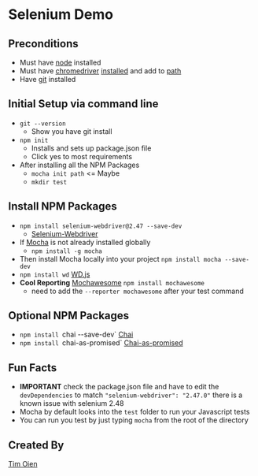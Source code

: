 # Selenium Demo

## Preconditions
- Must have [node](https://nodejs.org/en/) installed
- Must have [chromedriver](https://sites.google.com/a/chromium.org/chromedriver/downloads) 
[installed](http://www.kenst.com/2015/03/installing-chromedriver-on-mac-osx/) and add to 
[path](https://splinter.readthedocs.org/en/0.1/setup-chrome.html)
- Have [git](https://git-scm.com/downloads) installed

## Initial Setup via command line
- `git --version`
    - Show you have git install
- `npm init`
    - Installs and sets up package.json file
    - Click yes to most requirements
- After installing all the NPM Packages
    - `mocha init path` <= Maybe 
    - `mkdir test`
    
## Install NPM Packages
- `npm install selenium-webdriver@2.47 --save-dev`
    - [Selenium-Webdriver](https://www.npmjs.com/package/selenium-webdriver)
- If [Mocha](https://www.npmjs.com/package/mocha) is not already installed globally
    - `npm install -g mocha`
- Then install Mocha locally into your project `npm install mocha --save-dev`
- `npm install wd` [WD.js](https://github.com/admc/wd)
- **Cool Reporting** [Mochawesome](https://www.npmjs.com/package/mochawesome)
`npm install mochawesome`
    - need to add the `--reporter mochawesome` after your test command

## Optional NPM Packages
- `npm install `chai --save-dev` [Chai](https://www.npmjs.com/package/chai)
- `npm install `chai-as-promised` [Chai-as-promised](https://www.npmjs.com/package/chai-as-promised)
    
## Fun Facts
- **IMPORTANT** check the package.json file and have to edit the `devDependencies` to match `"selenium-webdriver": "2.47.0"`
there is a known issue with selenium 2.48
- Mocha by default looks into the `test` folder to run your Javascript tests
- You can run you test by just typing `mocha` from the root of the directory

## Created By
[Tim Oien](https://www.github.com/mroien)

